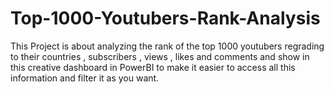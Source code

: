 # Top-1000-Youtubers-Rank-Analysis
This Project is about analyzing the rank of the top 1000 youtubers regrading to their countries , subscribers , views , likes and comments and show in this creative dashboard in PowerBI to make it easier to access all this information and filter it as you want.
